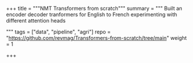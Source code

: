 +++
title = """NMT Transformers from scratch"""
summary = """
Built an encoder decoder tranformers for English to French experimenting with different attention heads

"""
tags = ["data", "pipeline", "agri"]
repo = "https://github.com/revmag/Transformers-from-scratch/tree/main"
weight = 1

+++


